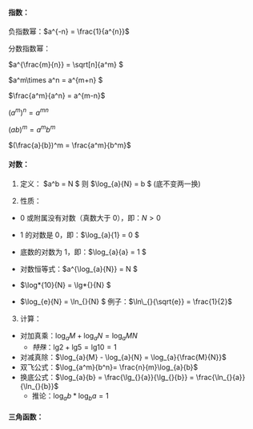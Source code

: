 #### 指数：

负指数幂：$a^{-n} = \frac{1}{a^{n}}$

分数指数幂：

$a^{\frac{m}{n}} = \sqrt[n]{a^m} $

$a^m\times a^n = a^{m+n} $

$\frac{a^m}{a^n} = a^{m-n}$

$(a^m)^n = a^{mn}$

$(ab)^m = a^mb^m$

$(\frac{a}{b})^m = \frac{a^m}{b^m}$

#### 对数：

1. 定义：
   $a^b = N $ 则 $\log\_{a}{N} = b $ (底不变两一换)

2. 性质：

- 0 或附属没有对数（真数大于 0），即：$N > 0$

- 1 的对数是 0，即：$\log\_{a}{1} = 0 $

- 底数的对数为 1，即：$\log\_{a}{a} = 1 $

- 对数恒等式：$a^{\log\_{a}{N}} = N $

- $\log*{10}{N} = \lg*{}{N} $

- $\log_{e}{N} = \ln_{}{N} $  例子：$\ln\_{}{\sqrt{e}} = \frac{1}{2}$

3. 计算：

- 对加真乘：$\log_{a}{M} + \log_{a}{N} = \log_{a}{MN}$
  - _特殊_：$\lg_{}{2}+\lg_{}{5} = \lg_{}{10} = 1$
- 对减真除：$\log_{a}{M} - \log_{a}{N} = \log_{a}{\frac{M}{N}}$
- 双飞公式：$\log_{a^m}{b^n}= \frac{n}{m}\log_{a}{b}$
- 换底公式：$\log_{a}{b} = \frac{\lg_{}{a}}{\lg_{}{b}} = \frac{\ln_{}{a}}{\ln_{}{b}}$
  - 推论：$\log_{a}{b}*\log_{b}{a} = 1$

#### 三角函数：
